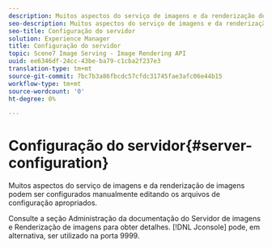 ```yaml
---
description: Muitos aspectos do serviço de imagens e da renderização de imagens podem ser configurados manualmente editando os arquivos de configuração apropriados.
seo-description: Muitos aspectos do serviço de imagens e da renderização de imagens podem ser configurados manualmente editando os arquivos de configuração apropriados.
seo-title: Configuração do servidor
solution: Experience Manager
title: Configuração do servidor
topic: Scene7 Image Serving - Image Rendering API
uuid: ee6346df-24cc-43be-ba79-c1cba2f237e3
translation-type: tm+mt
source-git-commit: 7bc7b3a86fbcdc57cfdc31745fae3afc06e44b15
workflow-type: tm+mt
source-wordcount: '0'
ht-degree: 0%

---
```



# Configuração do servidor{#server-configuration}

Muitos aspectos do serviço de imagens e da renderização de imagens podem ser configurados manualmente editando os arquivos de configuração apropriados.

Consulte a seção Administração da documentação do Servidor de imagens e Renderização de imagens para obter detalhes. [!DNL Jconsole] pode, em alternativa, ser utilizado na porta 9999.
